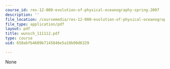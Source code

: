 ```yaml
---
course_id: res-12-000-evolution-of-physical-oceanography-spring-2007
description: ''
file_location: /coursemedia/res-12-000-evolution-of-physical-oceanography-spring-2007/658abfb4609b7145846e5a10b90d6329_wunsch_111112.pdf
file_type: application/pdf
layout: pdf
title: wunsch_111112.pdf
type: course
uid: 658abfb4609b7145846e5a10b90d6329

---
```

None